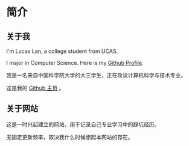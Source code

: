 # 简介

## 关于我

I'm Lucas Lan, a college student from UCAS.

I major in Computer Science. Here is my [Github Profile](https://github.com/LucasLan666666).

我是一名来自中国科学院大学的大三学生，正在攻读计算机科学与技术专业。

这是我的 [Github 主页](https://github.com/LucasLan666666) 。

## 关于网站

这是一时兴起建立的网站，用于记录自己专业学习中的踩坑经历。

无固定更新频率，取决我什么时候想起本网站的存在。

